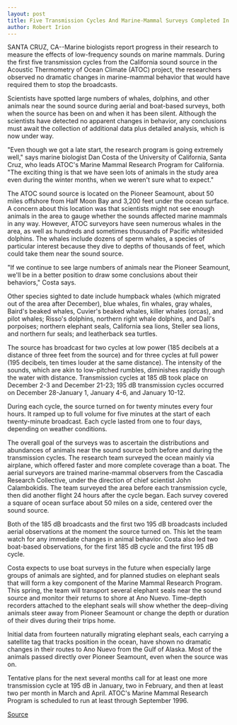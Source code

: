 ```yaml
---
layout: post
title: Five Transmission Cycles And Marine-Mammal Surveys Completed In California Portion Of ATOC Project
author: Robert Irion
---
```


SANTA CRUZ, CA--Marine biologists report progress in their  research to measure the effects of low-frequency sounds on marine  mammals. During the first five transmission cycles from the  California sound source in the Acoustic Thermometry of Ocean  Climate (ATOC) project, the researchers observed no dramatic  changes in marine-mammal behavior that would have required them  to stop the broadcasts.

Scientists have spotted large numbers of whales, dolphins, and  other animals near the sound source during aerial and boat-based  surveys, both when the source has been on and when it has been  silent. Although the scientists have detected no apparent changes in  behavior, any conclusions must await the collection of additional  data plus detailed analysis, which is now under way.

"Even though we got a late start, the research program is going  extremely well," says marine biologist Dan Costa of the University  of California, Santa Cruz, who leads ATOC's Marine Mammal Research  Program for California. "The exciting thing is that we have seen lots  of animals in the study area even during the winter months, when we  weren't sure what to expect."

The ATOC sound source is located on the Pioneer Seamount,  about 50 miles offshore from Half Moon Bay and 3,200 feet under the  ocean surface. A concern about this location was that scientists  might not see enough animals in the area to gauge whether the  sounds affected marine mammals in any way. However, ATOC  surveyors have seen numerous whales in the area, as well as  hundreds and sometimes thousands of Pacific whitesided dolphins.  The whales include dozens of sperm whales, a species of particular  interest because they dive to depths of thousands of feet, which  could take them near the sound source.

"If we continue to see large numbers of animals near the  Pioneer Seamount, we'll be in a better position to draw some  conclusions about their behaviors," Costa says.

Other species sighted to date include humpback whales (which  migrated out of the area after December), blue whales, fin whales,  gray whales, Baird's beaked whales, Cuvier's beaked whales, killer  whales (orcas), and pilot whales; Risso's dolphins, northern right  whale dolphins, and Dall's porpoises; northern elephant seals,  California sea lions, Steller sea lions, and northern fur seals; and  leatherback sea turtles.

The source has broadcast for two cycles at low power  (185 decibels at a distance of three feet from the source) and for three  cycles at full power (195 decibels, ten times louder at the same  distance). The intensity of the sounds, which are akin to low-pitched  rumbles, diminishes rapidly through the water with distance.  Transmission cycles at 185 dB took place on December 2-3 and  December 21-23; 195 dB transmission cycles occurred on December 28-January 1, January 4-6, and January 10-12.

During each cycle, the source turned on for twenty minutes  every four hours. It ramped up to full volume for five minutes at the  start of each twenty-minute broadcast. Each cycle lasted from one  to four days, depending on weather conditions.

The overall goal of the surveys was to ascertain the  distributions and abundances of animals near the sound source both  before and during the transmission cycles. The research team  surveyed the ocean mainly via airplane, which offered faster and  more complete coverage than a boat. The aerial surveyors are trained  marine-mammal observers from the Cascadia Research Collective,  under the direction of chief scientist John Calambokidis. The team  surveyed the area before each transmission cycle, then did another  flight 24 hours after the cycle began. Each survey covered a square  of ocean surface about 50 miles on a side, centered over the sound  source.

Both of the 185 dB broadcasts and the first two 195 dB  broadcasts included aerial observations at the moment the source  turned on. This let the team watch for any immediate changes in  animal behavior. Costa also led two boat-based observations, for the  first 185 dB cycle and the first 195 dB cycle.

Costa expects to use boat surveys in the future when  especially large groups of animals are sighted, and for planned  studies on elephant seals that will form a key component of the  Marine Mammal Research Program. This spring, the team will  transport several elephant seals near the sound source and monitor  their returns to shore at Ano Nuevo. Time-depth recorders attached  to the elephant seals will show whether the deep-diving animals  steer away from Pioneer Seamount or change the depth or duration  of their dives during their trips home.

Initial data from fourteen naturally migrating elephant seals,  each carrying a satellite tag that tracks position in the ocean, have  shown no dramatic changes in their routes to Ano Nuevo from the  Gulf of Alaska. Most of the animals passed directly over Pioneer  Seamount, even when the source was on.

Tentative plans for the next several months call for at least  one more transmission cycle at 195 dB in January, two in February,  and then at least two per month in March and April. ATOC's Marine  Mammal Research Program is scheduled to run at least through  September 1996.

[Source](http://www1.ucsc.edu/news_events/press_releases/archive/95-96/01-96/011796-Update_on_ATOC_Mari.html "Permalink to 011796-Update_on_ATOC_Mari")

